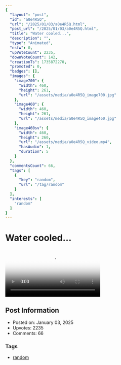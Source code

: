```yaml
---
{
  "layout": "post",
  "id": "a0e4R5Q",
  "url": "/2025/01/03/a0e4R5Q.html",
  "post_url": "/2025/01/03/a0e4R5Q.html",
  "title": "Water cooled...",
  "description": "",
  "type": "Animated",
  "nsfw": 0,
  "upVoteCount": 2235,
  "downVoteCount": 142,
  "creationTs": 1735872270,
  "promoted": 0,
  "badges": [],
  "images": {
    "image700": {
      "width": 460,
      "height": 261,
      "url": "/assets/media/a0e4R5Q_image700.jpg"
    },
    "image460": {
      "width": 460,
      "height": 261,
      "url": "/assets/media/a0e4R5Q_image460.jpg"
    },
    "image460sv": {
      "width": 460,
      "height": 260,
      "url": "/assets/media/a0e4R5Q_video.mp4",
      "hasAudio": 1,
      "duration": 5
    }
  },
  "commentsCount": 66,
  "tags": [
    {
      "key": "random",
      "url": "/tag/random"
    }
  ],
  "interests": [
    "random"
  ]
}
---
```


# Water cooled...

<video controls playsinline loop poster="/assets/media/a0e4R5Q_image460.jpg">
  <source src="/assets/media/a0e4R5Q_video.mp4" type="video/mp4">
  Your browser does not support the video tag.
</video>

## Post Information

- Posted on: January 03, 2025
- Upvotes: 2235
- Comments: 66

### Tags

- [random](/tag/random)
